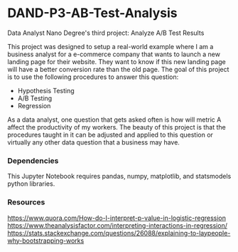 # DAND-P3-AB-Test-Analysis
Data Analyst Nano Degree's third project: Analyze A/B Test Results

This project was designed to setup a real-world example where I am a business analyst for a e-commerce company that wants
to launch a new landing page for their website. They want to know if this new landing page will have a better conversion 
rate than the old page. The goal of this project is to use the following procedures to answer this question:
* Hypothesis Testing
* A/B Testing
* Regression 
 
As a data analyst, one question that gets asked often is how will metric A affect the productivity of my workers.
The beauty of this project is that the procedures taught in it can be adjusted and applied to this question or virtually
any other data question that a business may have.

### Dependencies
This Jupyter Notebook requires pandas, numpy, matplotlib, and statsmodels python libraries.

### Resources
https://www.quora.com/How-do-I-interpret-p-value-in-logistic-regression
https://www.theanalysisfactor.com/interpreting-interactions-in-regression/
https://stats.stackexchange.com/questions/26088/explaining-to-laypeople-why-bootstrapping-works


